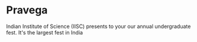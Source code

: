 # Pravega 

Indian Institute of Science (IISC) presents to your our annual undergraduate fest. It's the largest fest in India